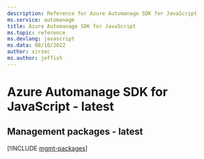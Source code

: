 ```yaml
---
description: Reference for Azure Automanage SDK for JavaScript
ms.service: automanage
title: Azure Automanage SDK for JavaScript
ms.topic: reference
ms.devlang: javascript
ms.data: 08/10/2022
author: xirzec
ms.author: jeffish
---
```

# Azure Automanage SDK for JavaScript - latest

## Management packages - latest
[!INCLUDE [mgmt-packages](automanage-mgmt-index.md)]